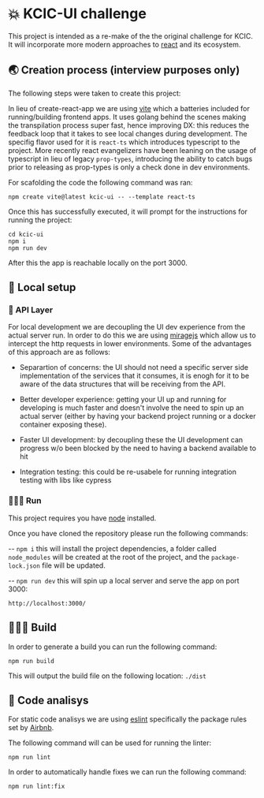 # 💥 KCIC-UI challenge

This project is intended as a re-make of the the original challenge for KCIC. It will incorporate more modern approaches to [react](https://beta.reactjs.org/) and its ecosystem.

## 🌏 Creation process (**interview purposes only**)

The following steps were taken to create this project:

In lieu of create-react-app we are using [vite](https://vitejs.dev/) which a batteries included for running/building frontend apps. It uses golang behind the scenes making the transpilation process super fast, hence improving DX: this reduces the feedback loop that it takes to see local changes during development. The specifig flavor used for it is `react-ts` which introduces typescript to the project. More recently react evangelizers have been leaning on the usage of typescript in lieu of legacy `prop-types`, introducing the ability to catch bugs prior to releasing as prop-types is only a check done in dev environments.

For scafolding the code the following command was ran:

```npm create vite@latest kcic-ui -- --template react-ts```

Once this has successfully executed, it will prompt for the instructions for running the project:

```
cd kcic-ui
npm i
npm run dev
```

After this the app is reachable locally on the port 3000.


## 🧰 Local setup

### 🍰 API Layer

For local development we are decoupling the UI dev experience from the actual server run. In order to do this we are using [miragejs](https://miragejs.com/) which allow us to intercept the http requests in lower environments. Some of the advantages of this approach are as follows:

- Separartion of concerns: the UI should not need a specific server side implementation of the services that it consumes, it is enogh for it to be aware of the data structures that will be receiving from the API.

- Better developer experience: getting your UI up and running for developing is much faster and doesn't involve the need to spin up an actual server (either by having your backend project running or a docker container exposing these). 

- Faster UI development: by decoupling these the UI development can progress w/o been blocked by the need to having a backend available to hit

- Integration testing: this could be re-usabele for running integration testing with libs like cypress

### 🏃🏻‍♀️ Run

This project requires you have [node](https://nodejs.org/en/download/) installed. 

Once you have cloned the repository please run the following commands:

-- `npm i` this will install the project dependencies, a folder called `node_modules` will be created at the root of the project, and the `package-lock.json` file will be updated.

-- `npm run dev` this will spin up a local server and serve the app on port 3000: 

`http://localhost:3000/`

## 👷🏻‍♀️ Build

In order to generate a build you can run the following command:

`npm run build`

This will output the build file on the following location: `./dist `

## 🧹 Code analisys

For static code analisys we are using [eslint](https://eslint.org/) specifically the package rules set by [Airbnb](https://www.npmjs.com/package/eslint-config-airbnb). 

The following command will can be used for running the linter:

`npm run lint`

In order to automatically handle fixes we can run the following command:

`npm run lint:fix`